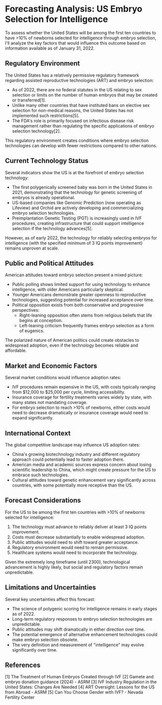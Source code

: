 # Forecasting Analysis: US Embryo Selection for Intelligence

To assess whether the United States will be among the first ten countries to have >10% of newborns selected for intelligence through embryo selection, I'll analyze the key factors that would influence this outcome based on information available as of January 31, 2022.

## Regulatory Environment

The United States has a relatively permissive regulatory framework regarding assisted reproductive technologies (ART) and embryo selection:

- As of 2022, there are no federal statutes in the US relating to sex selection or limits on the number of human embryos that may be created or transferred[1].
- Unlike many other countries that have instituted bans on elective sex selection for non-medical reasons, the United States has not implemented such restrictions[5].
- The FDA's role is primarily focused on infectious disease risk management rather than regulating the specific applications of embryo selection technology[2].

This regulatory environment creates conditions where embryo selection technologies can develop with fewer restrictions compared to other nations.

## Current Technology Status

Several indicators show the US is at the forefront of embryo selection technology:

- The first polygenically screened baby was born in the United States in 2021, demonstrating that the technology for genetic screening of embryos is already operational.
- US-based companies like Genomic Prediction (now operating as Lifeview) and Orchid are actively developing and commercializing embryo selection technologies.
- Preimplantation Genetic Testing (PGT) is increasingly used in IVF procedures, creating infrastructure that could support intelligence selection if the technology advances[5].

However, as of early 2022, the technology for reliably selecting embryos for intelligence (with the specified minimum of 3 IQ points improvement) remains unproven at scale.

## Public and Political Attitudes

American attitudes toward embryo selection present a mixed picture:

- Public polling shows limited support for using technology to enhance intelligence, with older Americans particularly skeptical.
- Younger Americans demonstrate greater openness to reproductive technologies, suggesting potential for increased acceptance over time.
- Political opposition exists from both conservative and progressive perspectives:
  - Right-leaning opposition often stems from religious beliefs that life begins at conception.
  - Left-leaning criticism frequently frames embryo selection as a form of eugenics.

The polarized nature of American politics could create obstacles to widespread adoption, even if the technology becomes reliable and affordable.

## Market and Economic Factors

Several market conditions would influence adoption rates:

- IVF procedures remain expensive in the US, with costs typically ranging from $12,000 to $25,000 per cycle, limiting accessibility.
- Insurance coverage for fertility treatments varies widely by state, with many states not mandating coverage.
- For embryo selection to reach >10% of newborns, either costs would need to decrease dramatically or insurance coverage would need to expand significantly.

## International Context

The global competitive landscape may influence US adoption rates:

- China's growing biotechnology industry and different regulatory approach could potentially lead to faster adoption there.
- American media and academic sources express concern about losing scientific leadership to China, which might create pressure for the US to embrace such technologies.
- Cultural attitudes toward genetic enhancement vary significantly across countries, with some potentially more receptive than the US.

## Forecast Considerations

For the US to be among the first ten countries with >10% of newborns selected for intelligence:

1. The technology must advance to reliably deliver at least 3 IQ points improvement.
2. Costs must decrease substantially to enable widespread adoption.
3. Public attitudes would need to shift toward greater acceptance.
4. Regulatory environment would need to remain permissive.
5. Healthcare systems would need to incorporate the technology.

Given the extremely long timeframe (until 2300), technological advancement is highly likely, but social and regulatory factors remain unpredictable.

## Limitations and Uncertainties

Several key uncertainties affect this forecast:

- The science of polygenic scoring for intelligence remains in early stages as of 2022.
- Long-term regulatory responses to embryo selection technologies are unpredictable.
- Public attitudes may shift dramatically in either direction over time.
- The potential emergence of alternative enhancement technologies could make embryo selection obsolete.
- The very definition and measurement of "intelligence" may evolve significantly over time.

## References

[1] The Treatment of Human Embryos Created through IVF
[2] Gamete and embryo donation guidance (2024) - ASRM
[3] IVF Industry Regulation in the United States: Changes Are Needed
[4] ART Oversight: Lessons for the US from Abroad - ASRM
[5] Can You Choose Gender with IVF? - Nevada Fertility Center